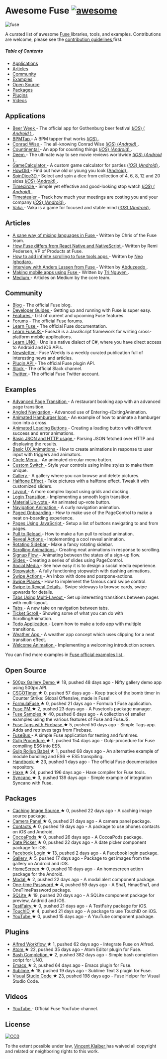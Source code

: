<h1>
 Awesome Fuse
 <a href="https://github.com/sindresorhus/awesome">
  <img alt="awesome" src="https://cdn.rawgit.com/sindresorhus/awesome/master/media/badge.svg"/>
 </a>
</h1>
<p>
 <img alt="fuse" src="https://cloud.githubusercontent.com/assets/499192/11148667/4e33f616-8a1e-11e5-91bc-42f780b63ec9.png"/>
</p>
<p>
 A curated list of awesome
 <a href="https://www.fusetools.com/">
  Fuse
 </a>
 libraries, tools, and examples. Contributions are welcome, please see the
 <a href="CONTRIBUTING.md">
  contribution guidelines
 </a>
 first.
</p>
<h5>
 Table of Contents
</h5>
<ul>
 <li>
  <a href="#applications">
   Applications
  </a>
 </li>
 <li>
  <a href="#articles">
   Articles
  </a>
 </li>
 <li>
  <a href="#community">
   Community
  </a>
 </li>
 <li>
  <a href="#examples">
   Examples
  </a>
 </li>
 <li>
  <a href="#open-source">
   Open Source
  </a>
 </li>
 <li>
  <a href="#packages">
   Packages
  </a>
 </li>
 <li>
  <a href="#plugins">
   Plugins
  </a>
 </li>
 <li>
  <a href="#videos">
   Videos
  </a>
 </li>
</ul>
<h2>
 Applications
</h2>
<ul>
 <li>
  <a href="http://gbgbeerweek.se/">
   Beer Week
  </a>
  - The official app for Gothenburg beer festival
  <a href="https://itunes.apple.com/se/app/beer-week/id1094707718">
   (​
   <em>
    iOS
   </em>
   ​)
  </a>
  <a href="https://play.google.com/store/apps/details?id=com.gbgbeerweek">
   (
   <em>
    Android
   </em>
   )
  </a>
  .
 </li>
 <li>
  <a href="https://itunes.apple.com/WebObjects/MZStore.woa/wa/viewSoftware?id=1072222649">
   BPMTap
  </a>
  - A BPM tapper that works
  <a href="https://itunes.apple.com/WebObjects/MZStore.woa/wa/viewSoftware?id=1072222649">
   (​
   <em>
    iOS
   </em>
   ​)
  </a>
  .
 </li>
 <li>
  <a href="http://www.conradwise.com">
   Conrad Wise
  </a>
  - The all-knowing Conrad Wise
  <a href="https://itunes.apple.com/us/app/conrad-wise/id1090322679">
   (​
   <em>
    iOS
   </em>
   ​)
  </a>
  <a href="https://play.google.com/store/apps/details?id=com.ConradWise">
   (​
   <em>
    Android
   </em>
   ​)
  </a>
  .
 </li>
 <li>
  <a href="https://itunes.apple.com/us/app/countinental/id1065815345">
   Countinental
  </a>
  - An app for counting things
  <a href="https://itunes.apple.com/us/app/countinental/id1065815345">
   (​
   <em>
    iOS
   </em>
   ​)
  </a>
  <a href="https://play.google.com/store/apps/details?id=com.Countinental">
   (​
   <em>
    Android
   </em>
   ​)
  </a>
  .
 </li>
 <li>
  <a href="http://deemapp.com/">
   Deem
  </a>
  - The ultimate way to see movie reviews worldwide
  <a href="https://itunes.apple.com/app/deem-movies/id1057365760">
   (​
   <em>
    iOS
   </em>
   ​)
  </a>
  <a href="https://play.google.com/store/apps/details?id=com.deem">
   (​
   <em>
    Android
   </em>
   ​)
  </a>
  .
 </li>
 <li>
  <a href="https://itunes.apple.com/us/app/gamecalculator/id952709405">
   GameCalculator
  </a>
  - A custom game calculator for parties
  <a href="https://itunes.apple.com/us/app/gamecalculator/id952709405">
   (​
   <em>
    iOS
   </em>
   ​)
  </a>
  <a href="https://play.google.com/store/apps/details?id=com.GameCalculator">
   (​
   <em>
    Android
   </em>
   ​)
  </a>
  .
 </li>
 <li>
  <a href="https://play.google.com/store/apps/details?id=com.HowOld">
   HowOld
  </a>
  - Find out how old or young you look
  <a href="https://play.google.com/store/apps/details?id=com.HowOld">
   (Android)
  </a>
  .
 </li>
 <li>
  <a href="https://itunes.apple.com/us/app/spindice3d/id1082656455">
   SpinDice3D
  </a>
  - Select and spin a dice from collection of 4, 6, 8, 12 and 20 sides
  <a href="https://itunes.apple.com/us/app/spindice3d/id1082656455">
   (​
   <em>
    iOS
   </em>
   ​)
  </a>
  <a href="https://play.google.com/store/apps/details?id=com.SpinDice">
   (​
   <em>
    Android
   </em>
   ​)
  </a>
  .
 </li>
 <li>
  <a href="https://itunes.apple.com/bt/app/timecircle/id1068220814">
   Timecircle
  </a>
  - Simple yet effective and good-looking stop watch
  <a href="https://itunes.apple.com/bt/app/timecircle/id1068220814">
   (​
   <em>
    iOS
   </em>
   ​)
  </a>
  <a href="https://play.google.com/store/apps/details?id=com.vegardstrand.TimeCircle">
   (​
   <em>
    Android
   </em>
   ​)
  </a>
  .
 </li>
 <li>
  <a href="https://itunes.apple.com/us/app/timestealer/id1073144825">
   Timestealer
  </a>
  - Track how much your meetings are costing you and your company
  <a href="https://itunes.apple.com/us/app/timestealer/id1073144825">
   (​
   <em>
    iOS
   </em>
   ​)
  </a>
  <a href="https://play.google.com/store/apps/details?id=com.Timestealer">
   (​
   <em>
    Android
   </em>
   ​)
  </a>
  .
 </li>
 <li>
  <a href="https://itunes.apple.com/us/app/vaka/id1077345742">
   Vaka
  </a>
  - Vaka is a game for focused and stable mind
  <a href="https://itunes.apple.com/us/app/vaka/id1077345742">
   (​
   <em>
    iOS
   </em>
   ​)
  </a>
  <a href="https://play.google.com/store/apps/details?id=com.Vaka">
   (​
   <em>
    Android
   </em>
   ​)
  </a>
  .
 </li>
</ul>
<h2>
 Articles
</h2>
<ul>
 <li>
  <a href="https://medium.com/@fusetools/a-sane-way-of-mixing-languages-in-fuse-660b351c2f96">
   A sane way of mixing languages in Fuse
  </a>
  - Written by Chris of the Fuse team.
 </li>
 <li>
  <a href="https://medium.com/@fusetools/how-fuse-differs-from-react-native-and-nativescript-525344f02aaf#.pa1n8uh5l">
   How Fuse differs from React Native and NativeScript
  </a>
  - Written by Remi Pedersen, VP of Products at Fuse.
 </li>
 <li>
  <a href="http://creativitykills.co/how-to-add-infinite-scrolling-to-fuse-app/">
   How to add infinite scrolling to fuse tools apps
  </a>
  - Written by
  <a href="https://github.com/neoighodaro">
   Neo Ighodaro
  </a>
  .
 </li>
 <li>
  <a href="http://abduzeedo.com/interview-anders-lassen-fuse">
   Interview with Anders Lassen from Fuse
  </a>
  - Written by
  <a href="http://abduzeedo.com/">
   Abduzeedo
  </a>
  .
 </li>
 <li>
  <a href="https://tmn.io/read/2015-11-22-making-mobile-apps-using-Fuse">
   Making mobile apps using Fuse
  </a>
  - Written by
  <a href="https://github.com/tmn/">
   Tri Nguyen
  </a>
  .
 </li>
 <li>
  <a href="https://medium.com/@fusetools">
   Medium
  </a>
  - Articles on Medium by the core team.
 </li>
</ul>
<h2>
 Community
</h2>
<ul>
 <li>
  <a href="https://www.fusetools.com/blog">
   Blog
  </a>
  - The official Fuse blog.
 </li>
 <li>
  <a href="https://www.fusetools.com/learn/guides">
   Developer Guides
  </a>
  - Getting up and running with Fuse is super easy.
 </li>
 <li>
  <a href="https://www.fusetools.com/learn/features">
   Features
  </a>
  - List of current and upcoming Fuse features.
 </li>
 <li>
  <a href="https://www.fusetools.com/community/forums">
   Forums
  </a>
  - The official Fuse forums.
 </li>
 <li>
  <a href="https://www.fusetools.com/learn/fuse">
   Learn Fuse
  </a>
  - The official Fuse documentation.
 </li>
 <li>
  <a href="https://www.fusetools.com/learn/fusejs">
   Learn FuseJS
  </a>
  - FuseJS is a JavaScript framework for writing cross-platform mobile applications.
 </li>
 <li>
  <a href="https://www.fusetools.com/learn/uno">
   Learn UNO
  </a>
  - Uno is a native dialect of C#, where you have direct access to Android and iOS APIs.
 </li>
 <li>
  <a href="http://weekly.fusetools.com/">
   Newsletter
  </a>
  - Fuse Weekly is a weekly curated publication full of interesting news and articles.
 </li>
 <li>
  <a href="https://www.fusetools.com/learn/guides/fuse-protocol">
   Plugin API
  </a>
  - The official Fuse plugin API.
 </li>
 <li>
  <a href="http://slackcommunity.fusetools.com/">
   Slack
  </a>
  - The official Slack channel.
 </li>
 <li>
  <a href="https://twitter.com/fusetools">
   Twitter
  </a>
  - The official Fuse Twitter account.
 </li>
</ul>
<h2>
 Examples
</h2>
<ul>
 <li>
  <a href="https://www.fusetools.com/examples/advanced-transition">
   Advanced Page Transition
  </a>
  - A restaurant booking app with an advanced page transition.
 </li>
 <li>
  <a href="https://www.fusetools.com/examples/angled-navigation">
   Angled Navigation
  </a>
  - Advanced use of Entering-/ExitingAnimation.
 </li>
 <li>
  <a href="https://www.fusetools.com/examples/animated-menu-icon">
   Animated Hamburger Icon
  </a>
  - An example of how to animate a hamburger icon into a cross.
 </li>
 <li>
  <a href="https://www.fusetools.com/examples/loading-button">
   Animated Loading Buttons
  </a>
  - Creating a loading button with different success and error animations.
 </li>
 <li>
  <a href="https://www.fusetools.com/examples/http-json">
   Basic JSON and HTTP usage
  </a>
  - Parsing JSON fetched over HTTP and displaying the results.
 </li>
 <li>
  <a href="https://www.fusetools.com/examples/basic-ux-animations">
   Basic UX Animations
  </a>
  - How to create animations in response to user input with triggers and animators.
 </li>
 <li>
  <a href="https://www.fusetools.com/examples/circle-menu">
   Circle Menu
  </a>
  - An animated circular menu button.
 </li>
 <li>
  <a href="https://www.fusetools.com/examples/custom-switch">
   Custom Switch
  </a>
  - Style your controls using inline styles to make them unique.
 </li>
 <li>
  <a href="https://www.fusetools.com/examples/gallery">
   Gallery
  </a>
  - A gallery where you can browse and delete pictures.
 </li>
 <li>
  <a href="https://www.fusetools.com/examples/halftone-effect">
   Halftone Effect
  </a>
  - Take pictures with a halftone effect. Tweak it with customized sliders.
 </li>
 <li>
  <a href="https://www.fusetools.com/examples/layout">
   Layout
  </a>
  - A more complex layout using grids and docking.
 </li>
 <li>
  <a href="https://www.fusetools.com/examples/login-transition">
   Login Transition
  </a>
  - Implementing a smooth login transition.
 </li>
 <li>
  <a href="https://www.fusetools.com/examples/material-upvote">
   Material Up-vote
  </a>
  - An animated up-vote button.
 </li>
 <li>
  <a href="https://www.fusetools.com/examples/navigation-animation">
   Navigation Animation
  </a>
  - A curly navigation animation.
 </li>
 <li>
  <a href="https://www.fusetools.com/examples/onboarding-with-pagecontrol">
   Paged Onboarding
  </a>
  - How to make use of the PageControl to make a neat on-boarding experience.
 </li>
 <li>
  <a href="https://www.fusetools.com/examples/pages-using-js">
   Pages Using JavaScript
  </a>
  - Setup a list of buttons navigating to and from pages.
 </li>
 <li>
  <a href="https://www.fusetools.com/examples/pull-to-reload">
   Pull to Reload
  </a>
  - How to make a fun pull to reload animation.
 </li>
 <li>
  <a href="https://www.fusetools.com/examples/reveal-actions">
   Reveal Actions
  </a>
  - Implementing a cool reveal animation.
 </li>
 <li>
  <a href="https://www.fusetools.com/examples/rotating-sidebar">
   Rotating Sidebar
  </a>
  - Make a fancy rotating sidebar.
 </li>
 <li>
  <a href="https://www.fusetools.com/examples/scrolling-animation">
   Scrolling Animations
  </a>
  - Creating neat animations in response to scrolling.
 </li>
 <li>
  <a href="https://www.fusetools.com/examples/signup-concept">
   Signup Flow
  </a>
  - Animating between the states of a sign-up flow.
 </li>
 <li>
  <a href="https://www.fusetools.com/examples/page-control">
   Slides
  </a>
  - Creating a series of slides using PageControl.
 </li>
 <li>
  <a href="https://www.fusetools.com/examples/social-media-screen">
   Social Media
  </a>
  - See how easy it is to design a social media experience.
 </li>
 <li>
  <a href="https://www.fusetools.com/examples/stopwatch">
   Stopwatch
  </a>
  - A fully functioning stopwatch with dashing animations.
 </li>
 <li>
  <a href="https://www.fusetools.com/examples/inbox">
   Swipe Actions
  </a>
  - An Inbox with done and postpone-actions.
 </li>
 <li>
  <a href="https://www.fusetools.com/examples/swipe-places">
   Swipe Places
  </a>
  - How to implement the famous card swipe control.
 </li>
 <li>
  <a href="https://www.fusetools.com/examples/swipe-gesture-reveal">
   Swipe to Reveal Details
  </a>
  - Swipe sideways to browse cards, swipe upwards for details.
 </li>
 <li>
  <a href="https://www.fusetools.com/examples/tabs-multi-layout">
   Tabs Using Multi-Layout
  </a>
  - Set up interesting transitions between pages with multi-layout.
 </li>
 <li>
  <a href="https://www.fusetools.com/examples/cards-menu">
   Tabs
  </a>
  - A new take on navigation between tabs.
 </li>
 <li>
  <a href="https://www.fusetools.com/examples/ticket-scroll">
   Ticket Scroll
  </a>
  - Showing some of what you can do with ScrollingAnimation.
 </li>
 <li>
  <a href="https://www.fusetools.com/examples/todo-app">
   Todo Application
  </a>
  - Learn how to make a todo app with multiple transitions.
 </li>
 <li>
  <a href="https://www.fusetools.com/examples/weather-app">
   Weather App
  </a>
  - A weather app concept which uses clipping for a neat transition effect.
 </li>
 <li>
  <a href="https://www.fusetools.com/examples/welcome-animation">
   Welcome Animation
  </a>
  - Implementing a welcoming introduction screen.
 </li>
</ul>
<p>
 You can find more examples in
 <a href="https://www.fusetools.com/examples">
  Fuse official examples list
 </a>
 .
</p>
<h2>
 Open Source
</h2>
<ul>
 <li>
  <a href="https://github.com/jveres/D500px">
   500px Gallery Demo
  </a>
  <span>
   &#9733 18, pushed 48 days ago
  </span>
  - Nifty gallery demo app using 500px API.
 </li>
 <li>
  <a href="https://github.com/sanderdan/CSGOTimer">
   CSGOTimer
  </a>
  <span>
   &#9733 0, pushed 57 days ago
  </span>
  - Keep track of the bomb timer in Counter Strike: Global Offensive, made in Fuse!
 </li>
 <li>
  <a href="https://github.com/sanderdan/FormulaFuse">
   FormulaFuse
  </a>
  <span>
   &#9733 0, pushed 21 days ago
  </span>
  - Formula 1 Fuse application.
 </li>
 <li>
  <a href="https://github.com/bolav/fusepm">
   Fuse PM
  </a>
  <span>
   &#9733 2, pushed 23 days ago
  </span>
  - A Fusetools package manager.
 </li>
 <li>
  <a href="https://github.com/fusetools/fuse-samples">
   Fuse Samples
  </a>
  <span>
   &#9733 40, pushed 6 days ago
  </span>
  - A collection of smaller examples using the various features of Fuse and FuseJS.
 </li>
 <li>
  <a href="https://github.com/offwings/Fuse-Tags-with-Firebase">
   Fuse Tags with Firebase
  </a>
  <span>
   &#9733 5, pushed 50 days ago
  </span>
  - Simple Tags app. Adds and retrieves tags from Firebase.
 </li>
 <li>
  <a href="http://tmn.github.io/FuseBus/">
   FuseBus
  </a>
  - A simple Fuse application for testing and funtimes.
 </li>
 <li>
  <a href="https://github.com/joms/gulp-fuse">
   Gulp Procedure
  </a>
  <span>
   &#9733 1, pushed 154 days ago
  </span>
  - Gulp-procedure for Fuse compiling ES6 into ES5.
 </li>
 <li>
  <a href="https://github.com/sebbert/fuse-gulp-rollup-babel">
   Gulp Rollup Babel
  </a>
  <span>
   &#9733 1, pushed 68 days ago
  </span>
  - An alternative example of module bundling and ES6 -> ES5 transpiling.
 </li>
 <li>
  <a href="https://github.com/fusetools/handbook-docs">
   Handbook
  </a>
  <span>
   &#9733 23, pushed 1 days ago
  </span>
  - The official Fuse documentation repository.
 </li>
 <li>
  <a href="https://github.com/elsassph/fusetools-haxe">
   Haxe
  </a>
  <span>
   &#9733 24, pushed 196 days ago
  </span>
  - Haxe compiler for Fuse tools.
 </li>
 <li>
  <a href="https://github.com/Syncano/syncano-fuse-example">
   Syncano
  </a>
  <span>
   &#9733 3, pushed 139 days ago
  </span>
  - Simple example of integration Syncano with Fuse.
 </li>
</ul>
<h2>
 Packages
</h2>
<ul>
 <li>
  <a href="https://github.com/bolav/fuse-cachingimagesource">
   Caching Image Source
  </a>
  <span>
   &#9733 0, pushed 22 days ago
  </span>
  - A caching image source package.
 </li>
 <li>
  <a href="https://github.com/bolav/fuse-camerapanel">
   Camera Panel
  </a>
  <span>
   &#9733 6, pushed 21 days ago
  </span>
  - A camera panel package.
 </li>
 <li>
  <a href="https://github.com/bolav/fuse-contacts">
   Contacts
  </a>
  <span>
   &#9733 0, pushed 19 days ago
  </span>
  - A package to use phones contacts on iOS and Android.
 </li>
 <li>
  <a href="https://github.com/bolav/fuse-cocoapods">
   CocoaPods
  </a>
  <span>
   &#9733 0, pushed 26 days ago
  </span>
  - A CocoaPods package.
 </li>
 <li>
  <a href="https://github.com/bolav/fuse-datepicker">
   Date Picker
  </a>
  <span>
   &#9733 0, pushed 22 days ago
  </span>
  - A date picker component package for iOS.
 </li>
 <li>
  <a href="https://github.com/bolav/fuse-facebook-login">
   Facebook Login
  </a>
  <span>
   &#9733 13, pushed 2 days ago
  </span>
  - A Facebook login package.
 </li>
 <li>
  <a href="https://github.com/bolav/fuse-gallery">
   Gallery
  </a>
  <span>
   &#9733 5, pushed 17 days ago
  </span>
  - Package to get images from the gallery on Android and iOS.
 </li>
 <li>
  <a href="https://github.com/bolav/fuse-homescreen">
   HomeScreen
  </a>
  <span>
   &#9733 0, pushed 10 days ago
  </span>
  - An homescreen action package for the Android.
 </li>
 <li>
  <a href="https://github.com/bolav/fuse-modalview">
   Modal
  </a>
  <span>
   &#9733 2, pushed 22 days ago
  </span>
  - A modal alert component package.
 </li>
 <li>
  <a href="https://github.com/torial/fuse-community">
   One-time Password
  </a>
  <span>
   &#9733 4, pushed 59 days ago
  </span>
  - A Sha1, HmacSha1, and OneTimePassword package.
 </li>
 <li>
  <a href="https://github.com/bolav/fuse-sqlite">
   SQLite
  </a>
  <span>
   &#9733 19, pushed 20 days ago
  </span>
  - A SQLite component package for preview, Android and iOS.
 </li>
 <li>
  <a href="https://github.com/bolav/fuse-testfairy">
   TestFairy
  </a>
  <span>
   &#9733 0, pushed 21 days ago
  </span>
  - A TestFairy package for iOS.
 </li>
 <li>
  <a href="https://github.com/bolav/fuse-touchid">
   TouchID
  </a>
  <span>
   &#9733 4, pushed 21 days ago
  </span>
  - A package to use TouchID on iOS.
 </li>
 <li>
  <a href="https://github.com/bolav/fuse-youtube">
   YouTube
  </a>
  <span>
   &#9733 0, pushed 15 days ago
  </span>
  - A YouTube component package.
 </li>
</ul>
<h2>
 Plugins
</h2>
<ul>
 <li>
  <a href="https://github.com/Hazealign/fuse-alfred-workflow">
   Alfred Workflow
  </a>
  <span>
   &#9733 1, pushed 62 days ago
  </span>
  - Integrate Fuse on Alfred.
 </li>
 <li>
  <a href="https://github.com/fusetools/Fuse.AtomPlugin">
   Atom
  </a>
  <span>
   &#9733 22, pushed 35 days ago
  </span>
  - Atom Editor plugin for Fuse.
 </li>
 <li>
  <a href="https://github.com/fusetools/UnoBashCompletion">
   Bash Completion
  </a>
  <span>
   &#9733 2, pushed 382 days ago
  </span>
  - Simple bash completion script for UNO.
 </li>
 <li>
  <a href="https://github.com/kristianhasselknippe/fuse-mode">
   Emacs
  </a>
  <span>
   &#9733 2, pushed 64 days ago
  </span>
  - Emacs plugin for Fuse.
 </li>
 <li>
  <a href="https://github.com/fusetools/Fuse.SublimePlugin">
   Sublime
  </a>
  <span>
   &#9733 18, pushed 19 days ago
  </span>
  - Sublime Text 3 plugin for Fuse.
 </li>
 <li>
  <a href="https://github.com/Hazealign/vscode-fuse">
   Visual Studio Code
  </a>
  <span>
   &#9733 23, pushed 198 days ago
  </span>
  - Fuse Helper for Visual Studio Code.
 </li>
</ul>
<h2>
 Videos
</h2>
<ul>
 <li>
  <a href="https://www.youtube.com/channel/UCPizp_2dBkLlXRFnbieG3Qw/feed">
   YouTube
  </a>
  - Official Fuse YouTube channel.
 </li>
</ul>
<h2>
 License
</h2>
<p>
 <a href="http://creativecommons.org/publicdomain/zero/1.0/">
  <img alt="CC0" src="https://licensebuttons.net/p/zero/1.0/88x31.png"/>
 </a>
</p>
<p>
 To the extent possible under law,
 <a href="https://vinkla.com">
  Vincent Klaiber
 </a>
 has waived all copyright and related or neighboring rights to this work.
</p>
